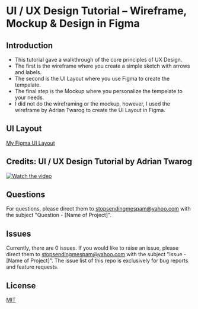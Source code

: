 # UI / UX Design Tutorial – Wireframe, Mockup & Design in Figma

## Introduction
* This tutorial gave a walkthrough of the core principles of UX Design.
* The first is the wireframe where you create a simple sketch with arrows and labels.
* The second is the UI Layout where you use Figma to create the tempelate.
* The final step is the Mockup where you personalize the tempelate to your needs.
* I did not do the wireframing or the mockup, however, I used the wireframe by Adrian Twarog to create the UI Layout in Figma.

## UI Layout
[My Figma UI Layout](https://www.figma.com/design/Qix67C8V4ghKkBHk6Y5Ih3/FreeCodeCamp%3A-UI%2FUX-Design-Tutorial?t=lSG8isUzS8HKGNd4-1)

## Credits: UI / UX Design Tutorial by Adrian Twarog
[![Watch the video](https://img.youtube.com/vi/c9Wg6Cb_YlU/0.jpg)](https://www.youtube.com/watch?v=c9Wg6Cb_YlU)

## Questions
For questions, please direct them to stopsendingmespam@yahoo.com with the subject "Question - [Name of Project]".

## Issues
Currently, there are 0 issues. 
If you would like to raise an issue, please direct them to stopsendingmespam@yahoo.com with the subject "Issue - [Name of Project]".
The issue list of this repo is exclusively for bug reports and feature requests.

## License
[MIT](https://opensource.org/licenses/MIT)